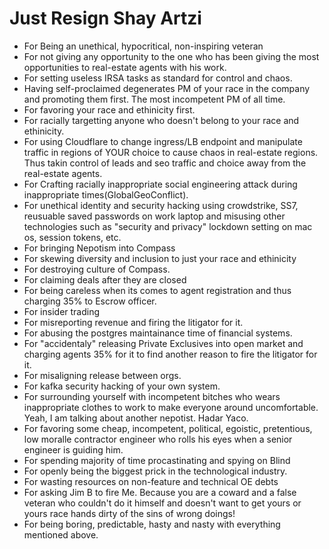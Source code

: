 # Just Resign Shay Artzi


- For Being an unethical, hypocritical, non-inspiring veteran
- For not giving any opportunity to the one who has been giving the most opportunities to real-estate agents with his work.
- For setting useless IRSA tasks as standard for control and chaos.
- Having self-proclaimed degenerates PM of your race in the company and promoting them first. The most incompetent PM of all time.
- For favoring your race and ethinicity first.
- For racially targetting anyone who doesn't belong to your race and ethinicity.
- For using Cloudflare to change ingress/LB endpoint and manipulate traffic in regions of YOUR choice to cause chaos in  real-estate regions. Thus takin control of leads and seo traffic and choice away from the real-estate agents.
- For Crafting racially inappropriate social engineering attack during inappropriate times(GlobalGeoConflict).
- For unethical identity and security hacking using crowdstrike, SS7, reusuable saved passwords on work laptop and misusing other technologies such as "security and privacy" lockdown setting on mac os, session tokens, etc.
- For bringing Nepotism into Compass
- For skewing diversity and inclusion to just your race and ethinicity
- For destroying culture of Compass.
- For claiming deals after they are closed
- For being careless when its comes to agent registration and thus charging 35% to Escrow officer.
- For insider trading
- For misreporting revenue and firing the litigator for it.
- For abusing the postgres maintainance time of financial systems.
- For "accidentaly" releasing Private Exclusives into open market and charging agents 35% for it to find another reason to fire the litigator for it.
- For misaligning release between orgs.
- For kafka security hacking of your own system.
- For surrounding yourself with incompetent bitches who wears inappropriate clothes to work to make everyone around uncomfortable. Yeah, I am talking about another nepotist. Hadar Yaco.
- For favoring some cheap, incompetent, political, egoistic, pretentious, low moralle contractor engineer who rolls his eyes when a senior engineer is guiding him.
- For spending majority of time procastinating and spying on Blind 
- For openly being the biggest prick in the technological industry.
- For wasting resources on non-feature and technical OE debts 
- For asking Jim B to fire Me. Because you are a coward and a false veteran who couldn't do it himself and doesn't want to get yours or yours race hands dirty of the sins of wrong doings!
- For being boring, predictable, hasty and nasty with everything mentioned above.